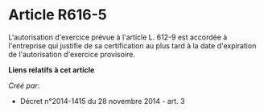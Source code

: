 # Article R616-5

L'autorisation d'exercice prévue à l'article L. 612-9 est accordée à l'entreprise qui justifie de sa certification au plus
tard à la date d'expiration de l'autorisation d'exercice provisoire.

**Liens relatifs à cet article**

_Créé par_:

  - Décret n°2014-1415 du 28 novembre 2014 - art. 3
